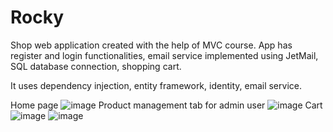 # Rocky
Shop web application created with the help of MVC course. App has register and login functionalities, email service implemented using JetMail, SQL database connection,
shopping cart.

It uses dependency injection, entity framework, identity, email service. 

Home page
![image](https://github.com/BZiolkow/Rocky/assets/98949201/b653f8a4-c442-4224-9f38-06a0a061ebdd)
Product management tab for admin user
![image](https://github.com/BZiolkow/Rocky/assets/98949201/14838c86-1f1a-4865-8c22-8081b1490c14)
Cart
![image](https://github.com/BZiolkow/Rocky/assets/98949201/a97a9ba9-1443-493f-8bff-d40154e23efb)
![image](https://github.com/BZiolkow/Rocky/assets/98949201/ba447fbb-129e-47e0-8de1-9775850d88f9)
